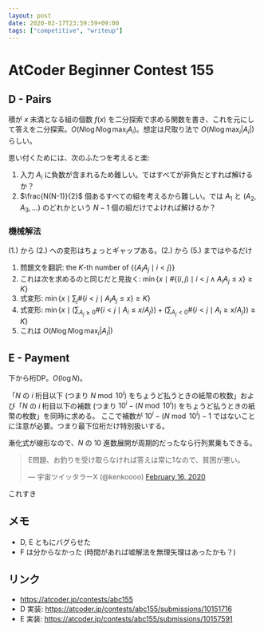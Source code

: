 ```yaml
---
layout: post
date: 2020-02-17T23:59:59+09:00
tags: ["competitive", "writeup"]
---
```


# AtCoder Beginner Contest 155

## D - Pairs

積が $x$ 未満となる組の個数 $f(x)$ を二分探索で求める関数を書き、これを元にして答えを二分探索。$O(N \log N \log \max_i A_i)$。想定は尺取り法で $O(N \log \max_i \vert A_i \vert)$ らしい。

思い付くためには、次のふたつを考えると楽:

1.  入力 $A_i$ に負数が含まれるため難しい。ではすべてが非負だとすれば解けるか？
1.  $\frac{N(N-1)}{2}$ 個あるすべての組を考えるから難しい。では $A_1$ と $(A_2, A_3, \dots)$ のどれかという $N - 1$ 個の組だけでよければ解けるか？

### 機械解法

(1.) から (2.) への変形はちょっとギャップある。(2.) から (5.) まではやるだけ

1.  問題文を翻訳: the $K$-th number of $\lbrace\lbrace A_i A_j \mid i \lt j \rbrace\rbrace$
1.  これは次を求めるのと同じだと見抜く: $\min \left\lbrace x \mid \# \lbrace (i, j) \mid i \lt j \land A_i A_j \le x \rbrace \ge K \right\rbrace$
1.  式変形: $\min \left\lbrace x \mid \sum_j \# \lbrace i \lt j \mid A_i A_j \le x \rbrace \ge K \right\rbrace$
1.  式変形: $\min \left\lbrace x \mid (\sum _ {A_j \ge 0} \# \lbrace i \lt j \mid A_i \le x / A_j \rbrace) + (\sum _ {A_j \lt 0} \# \lbrace i \lt j \mid A_i \ge x / A_j \rbrace) \ge K \right\rbrace$
1.  これは $O(N \log N \log \max_i \vert A_i \vert)$

## E - Payment

下から桁DP。$O(\log N)$。

「$N$ の $i$ 桁目以下 (つまり $N \bmod 10^i$) をちょうど払うときの紙幣の枚数」および「$N$ の $i$ 桁目以下の補数 (つまり $10^i - (N \bmod 10^i)$) をちょうど払うときの紙幣の枚数」を同時に求める。
ここで補数が $10^i - (N \bmod 10^i) - 1$ ではないことに注意が必要。つまり最下位桁だけ特別扱いする。

漸化式が線形なので、$N$ の $10$ 進数展開が周期的だったなら行列累乗もできる。

<blockquote class="twitter-tweet"><p lang="ja" dir="ltr">E問題、お釣りを受け取らなければ答えは常に1なので、貧困が悪い。</p>&mdash; 宇宙ツイッタラーX (@kenkoooo) <a href="https://twitter.com/kenkoooo/status/1229041341054611457?ref_src=twsrc%5Etfw">February 16, 2020</a></blockquote> <script async src="https://platform.twitter.com/widgets.js" charset="utf-8"></script>

これすき

## メモ

-   D, E ともにバグらせた
-   F は分からなかった (時間があれば嘘解法を無理矢理はあったかも？)

## リンク

-   <https://atcoder.jp/contests/abc155>
-   D 実装: <https://atcoder.jp/contests/abc155/submissions/10151716>
-   E 実装: <https://atcoder.jp/contests/abc155/submissions/10157591>
